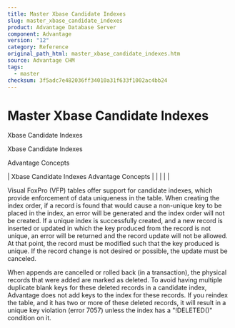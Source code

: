 ```yaml
---
title: Master Xbase Candidate Indexes
slug: master_xbase_candidate_indexes
product: Advantage Database Server
component: Advantage
version: "12"
category: Reference
original_path_html: master_xbase_candidate_indexes.htm
source: Advantage CHM
tags:
  - master
checksum: 3f5adc7e482036ff34010a31f633f1002ac4bb24
---
```


# Master Xbase Candidate Indexes

Xbase Candidate Indexes

Xbase Candidate Indexes

Advantage Concepts

| Xbase Candidate Indexes  Advantage Concepts |  |  |  |  |

Visual FoxPro (VFP) tables offer support for candidate indexes, which provide enforcement of data uniqueness in the table. When creating the index order, if a record is found that would cause a non-unique key to be placed in the index, an error will be generated and the index order will not be created. If a unique index is successfully created, and a new record is inserted or updated in which the key produced from the record is not unique, an error will be returned and the record update will not be allowed. At that point, the record must be modified such that the key produced is unique. If the record change is not desired or possible, the update must be canceled.

When appends are cancelled or rolled back (in a transaction), the physical records that were added are marked as deleted. To avoid having multiple duplicate blank keys for these deleted records in a candidate index, Advantage does not add keys to the index for these records. If you reindex the table, and it has two or more of these deleted records, it will result in a unique key violation (error 7057) unless the index has a "!DELETED()" condition on it.
